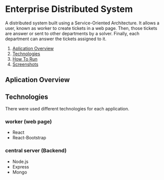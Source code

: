 # Enterprise Distributed System

A distributed system built using a Service-Oriented Architecture. It allows a user, known as worker to create tickets in a web page. 
Then, those tickets are answer or sent to other departments by a solver. Finally, each department can answer the tickets assigned to it.

1. [Aplication Overview](#aplicarion-overview)
1. [Technologies](#technologies)
2. [How To Run](#how-to-run)
3. [Screenshots](#screenshots)


## Aplication Overview


## Technologies

There were used different technologies for each application. 

### worker (web page)

* React
* React-Bootstrap

### central server (Backend) 

* Node.js
* Express
* Mongo 